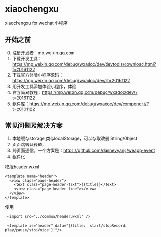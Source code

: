 # xiaochengxu
xiaochengxu for wechat,小程序

## 开始之前
0. 注册开发者：mp.weixin.qq.com
1. 下载开发工具：https://mp.weixin.qq.com/debug/wxadoc/dev/devtools/download.html?t=20161122
2. 下载官方体验小程序源码：https://mp.weixin.qq.com/debug/wxadoc/dev/?t=20161122
3. 用开发工具添加体验小程序，体验
4. 官方简易教程：https://mp.weixin.qq.com/debug/wxadoc/dev/?t=20161122
5. 组件库：https://mp.weixin.qq.com/debug/wxadoc/dev/component/?t=20161122

## 常见问题及解决方案
1. 本地缓存storage,类似localStorage，可以存取改删 String/Object
2. 页面跳转及传值，<navigator url="../detail/detail?name={{item.name}}"></navigator>
3. 跨页面通信，一个方案是：https://github.com/danneyyang/weapp-event
4. 组件化

模版header.wxml
```
<template name="header">
  <view class="page-header">
    <text class="page-header-text">{{title}}</text>
    <view class="page-header-line"></view>
  </view>
</template>
```
使用
```
 <import src="../common/header.wxml" />

 <template is="header" data="{{title: 'start/stopRecord、play/pause/stopVoice'}}"/>

```

